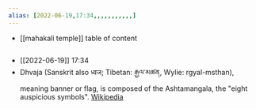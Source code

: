 ```yaml
---
alias: [2022-06-19,17:34,,,,,,,,,,,]
---
```

- [[mahakali temple]]
table of content
```toc
```

- [[2022-06-19]] 17:34
- Dhvaja (Sanskrit also ध्वज; Tibetan: རྒྱལ་མཚན, Wylie: rgyal-msthan), meaning banner or flag, is composed of the Ashtamangala, the "eight auspicious symbols".
[Wikipedia](https://en.wikipedia.org/wiki/Dhvaja)
